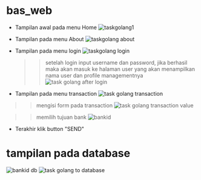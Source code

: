 # bas_web

- Tampilan awal pada menu Home
![taskgolang1](https://github.com/ivialvam/bas_web/assets/97967090/8daaf13e-4010-4686-8f55-93fcf2b60b5f)

- Tampilan pada menu About
![taskgolang about](https://github.com/ivialvam/bas_web/assets/97967090/46be512a-e808-44da-aaae-06cd15fc2ec1)

- Tampilan pada menu login
![taskgolang login](https://github.com/ivialvam/bas_web/assets/97967090/7be31c89-5ce2-4ab5-b3d0-8cbd429090a2)

  >> setelah login input username dan password, jika berhasil maka akan masuk ke halaman user yang akan menampilkan nama user dan profile managementnya
![task golang after login](https://github.com/ivialvam/bas_web/assets/97967090/e1fdd809-8cd5-4fdb-94e2-f9f232f6635b)

- Tampilan pada menu transaction
![task golang transaction](https://github.com/ivialvam/bas_web/assets/97967090/38dfabcc-37ff-4de7-abc8-e1707474c6b6)

 >> mengisi form pada transaction
![task golang transaction value](https://github.com/ivialvam/bas_web/assets/97967090/952af218-cea2-46b0-8bcd-e7aa37b26963)

 >> memilih tujuan bank
![bankid](https://github.com/ivialvam/bas_web/assets/97967090/59e6d2e4-fe6d-43fc-ad52-1c6607ae4ee5)

- Terakhir klik button "SEND"



# tampilan pada database
![bankid db](https://github.com/ivialvam/bas_web/assets/97967090/5aed0db6-849f-4e1f-8a37-3ac68330e2a2)
![task golang to database](https://github.com/ivialvam/bas_web/assets/97967090/aaf85fa8-ce70-4970-9552-26bc71941c15)
